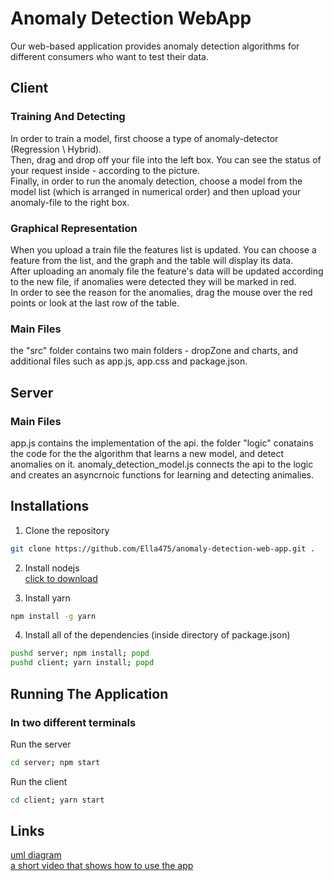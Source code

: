 # Anomaly Detection WebApp

Our web-based application provides anomaly detection algorithms for different consumers who want to test their data.

## Client

### Training And Detecting

In order to train a model, first choose a type of anomaly-detector (Regression \ Hybrid).<br />
Then, drag and drop off your file into the left box. You can see the status of your request
inside - according to the picture.<br /> Finally, in order to run the anomaly detection, choose a
model from the model list (which is arranged in numerical order) and then upload your anomaly-file
to the right box.

### Graphical Representation

When you upload a train file the features list is updated. You can choose a feature from the list, and the graph and the table will display its data.<br />
After uploading an anomaly file the feature's data will be updated according to the new file, if anomalies were detected they will be marked in red.<br />
In order to see the reason for the anomalies, drag the mouse over the red points or look at the last row of the table.

### Main Files
the "src" folder contains two main folders - dropZone and charts, and additional files such as app.js, app.css and package.json. 

## Server
### Main Files
app.js contains the implementation of the api.
the folder "logic" conatains the code for the the algorithm that learns a new model, and detect anomalies on it.
anomaly_detection_model.js connects the api to the logic and creates an asyncrnoic functions for learning and detecting animalies.


## Installations

1. Clone the repository
```bash
git clone https://github.com/Ella475/anomaly-detection-web-app.git .
```

2. Install nodejs <br/>[click to download](https://nodejs.org/en/)<br/>

3. Install yarn
```bash
npm install -g yarn
```

4. Install all of the dependencies (inside directory of package.json)
```bash
pushd server; npm install; popd
pushd client; yarn install; popd
``` 


## Running The Application
### In two different terminals

Run the server
```bash
cd server; npm start
```

Run the client
```bash
cd client; yarn start
```

## Links

[uml diagram](https://github.com/Ella475/anomaly-detection-web-app/blob/master/uml.png)<br/>
[a short video that shows how to use the app](https://streamable.com/rl07wj)<br/>
